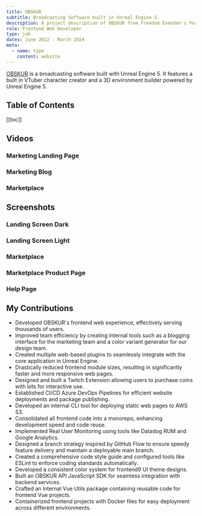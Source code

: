 ```yaml
---
title: OBSKUR
subtitle: Broadcasting Software built in Unreal Engine 5.
description: A project description of OBSKUR from Freedom Evenden's Portfolio.
role: Frontend Web Developer
type: job
dates: June 2022 - March 2024
meta:
  - name: type
    content: website
---
```


[OBSKUR](https://obskur.com) is a broadcasting software built with Unreal Engine 5. It features a built in VTuber character creator and a 3D environment builder powered by Unreal Engine 5.

## Table of Contents

[[toc]]

## Videos

### Marketing Landing Page

<CoreVideo name="obskur/obskur-marketing-website" />

### Marketing Blog

<CoreVideo name="obskur/obskur-marketing-website-blog" />

### Marketplace

<CoreVideo name="obskur/obskur-marketplace" />

## Screenshots

### Landing Screen Dark

<CoreImg name="obskur/landing-dark.webp" alt="obskur marketing landing page in dark theme" />

### Landing Screen Light

<CoreImg name="obskur/landing-light.webp" alt="obskur marketing landing page in light theme" />

### Marketplace

<CoreImg name="obskur/marketplace.webp" alt="obskur marketplace" />

### Marketplace Product Page

<CoreImg name="obskur/product-page.webp" alt="obskur marketplace browse page" />

### Help Page

<CoreImg name="obskur/help-dark.webp" alt="obskur marketplace help page" />

## My Contributions

- Developed OBSKUR's frontend web experience, effectively serving thousands of users.
- Improved team efficiency by creating internal tools such as a blogging interface for the marketing team and a color variant generator for our design team.
- Created multiple web-based plugins to seamlessly integrate with the core application in Unreal Engine.
- Drastically reduced frontend module sizes, resulting in significantly faster and more responsive web pages.
- Designed and built a Twitch Extension allowing users to purchase coins with bits for interactive use.
- Established CI/CD Azure DevOps Pipelines for efficient website deployments and package publishing.
- Developed an internal CLI tool for deploying static web pages to AWS S3.
- Consolidated all frontend code into a monorepo, enhancing development speed and code reuse.
- Implemented Real User Monitoring using tools like Datadog RUM and Google Analytics.
- Designed a branch strategy inspired by GitHub Flow to ensure speedy feature delivery and maintain a deployable main branch.
- Created a comprehensive code style guide and configured tools like ESLint to enforce coding standards automatically.
- Developed a consistent color system for frontend9 UI theme designs.
- Built an OBSKUR API JavaScript SDK for seamless integration with backend services.
- Crafted an internal Vue Utils package containing reusable code for frontend Vue projects.
- Containerized frontend projects with Docker files for easy deployment across different environments.
